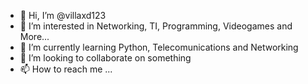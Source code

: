 - 👋 Hi, I’m @villaxd123
- 👀 I’m interested in Networking, TI, Programming, Videogames and More...
- 🌱 I’m currently learning Python, Telecomunications and Networking
- 💞️ I’m looking to collaborate on something
- 📫 How to reach me ...

<!---
villaxd123/villaxd123 is a ✨ special ✨ repository because its `README.md` (this file) appears on your GitHub profile.
You can click the Preview link to take a look at your changes.
--->
